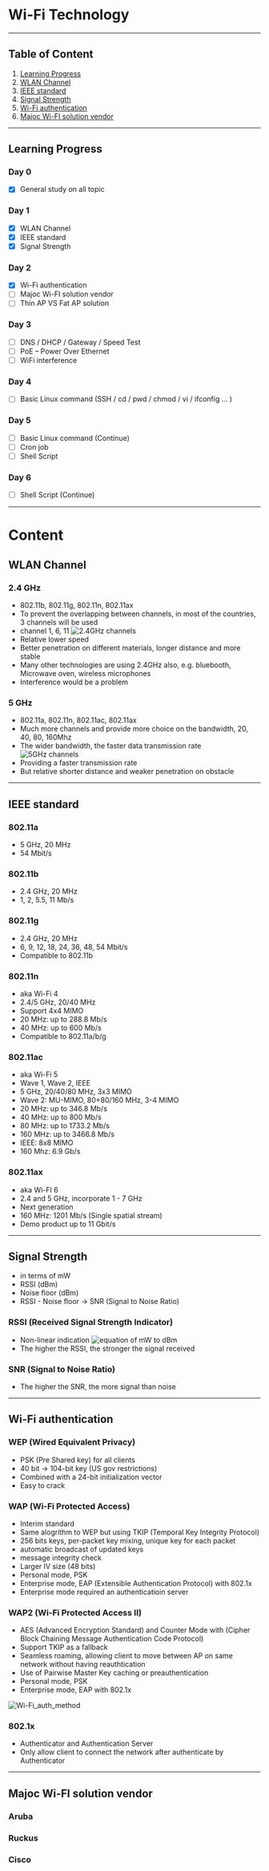 # Wi-Fi Technology
--------------------------------
## Table of Content  
  1. [Learning Progress](#learning-progress)
  2. [WLAN Channel](#wlan-channel)
  3. [IEEE standard](#ieee-standard)
  4. [Signal Strength](#signal-strength)
  5. [Wi-Fi authentication](#wi-fi-authentication)
  6. [Majoc Wi-FI solution vendor](#majoc-wi-fI-solution-vendor)
  
-------------------------------
## Learning Progress

### Day 0
  - [x] General study on all topic
  
### Day 1
  - [x] WLAN Channel
  - [x] IEEE standard
  - [x] Signal Strength
  
### Day 2
  - [x] Wi-Fi authentication
  - [ ] Majoc Wi-FI solution vendor
  - [ ] Thin AP VS Fat AP solution
  
### Day 3
  - [ ] DNS / DHCP / Gateway / Speed Test
  - [ ] PoE – Power Over Ethernet
  - [ ] WiFi interference

### Day 4
  - [ ] Basic Linux command (SSH / cd / pwd / chmod / vi / ifconfig … )
  
### Day 5
  - [ ] Basic Linux command (Continue)
  - [ ] Cron job
  - [ ] Shell Script

### Day 6
  - [ ] Shell Script (Continue)
  
--------------------------------
# Content

## WLAN Channel

### 2.4 GHz
  - 802.11b, 802.11g, 802.11n, 802.11ax
  - To prevent the overlapping between channels, in most of the countries, 3 channels will be used
  - channel 1, 6, 11
  ![2.4GHz channels](https://upload.wikimedia.org/wikipedia/commons/thumb/8/84/NonOverlappingChannels2.4GHzWLAN-en.svg/425px-NonOverlappingChannels2.4GHzWLAN-en.svg.png "2.4GHz channels")
  - Relative lower speed
  - Better penetration on different materials, longer distance and more stable
  - Many other technologies are using 2.4GHz also, e.g. bluebooth, Microwave oven, wireless microphones
  - Interference would be a problem

### 5 GHz
  - 802.11a, 802.11n, 802.11ac, 802.11ax
  - Much more channels and provide more choice on the bandwidth, 20, 40, 80, 160Mhz
  - The wider bandwidth, the faster data transmission rate
  ![5GHz channels](https://metis.fi/wordpress/wp-content/uploads/2018/01/5GHz.png "5GHz channels")
  - Providing a faster transmission rate
  - But relative shorter distance and weaker penetration on obstacle
  
------------------------------------
## IEEE standard

### 802.11a
  - 5 GHz, 20 MHz
  - 54 Mbit/s
  
### 802.11b
  - 2.4 GHz, 20 MHz
  - 1, 2, 5.5, 11 Mb/s
  
### 802.11g
  - 2.4 GHz, 20 MHz
  - 6, 9, 12, 18, 24, 36, 48, 54 Mbit/s
  - Compatible to 802.11b
  
### 802.11n
  - aka Wi-Fi 4
  - 2.4/5 GHz, 20/40 MHz
  - Support 4x4 MIMO
  - 20 MHz: up to 288.8 Mb/s
  - 40 MHz: up to 600 Mb/s
  - Compatible to 802.11a/b/g
  
### 802.11ac
  - aka Wi-Fi 5
  - Wave 1, Wave 2, IEEE
  - 5 GHz, 20/40/80 MHz, 3x3 MIMO
  - Wave 2: MU-MIMO, 80+80/160 MHz, 3-4 MIMO
  - 20 MHz: up to 346.8 Mb/s
  - 40 MHz: up to 800 Mb/s
  - 80 MHz: up to 1733.2 Mb/s
  - 160 MHz: up to 3466.8 Mb/s
  - IEEE: 8x8 MIMO
  - 160 Mhz: 6.9 Gb/s

### 802.11ax
  - aka Wi-FI 6
  - 2.4 and 5 GHz, incorporate 1 - 7 GHz
  - Next generation
  - 160 MHz: 1201 Mb/s (Single spatial stream)
  - Demo product up to 11 Gbit/s
  
------------------------------------
## Signal Strength
  - in terms of mW
  - RSSI (dBm)
  - Noise floor (dBm)
  - RSSI - Noise floor -> SNR (Signal to Noise Ratio)
  
### RSSI (Received Signal Strength Indicator)
  - Non-linear indication
  ![equation of mW to dBm](https://shopdelta.eu/obrazki_art/dbm_img2_d.jpg "mW_to_dBm")
  - The higher the RSSI, the stronger the signal received

### SNR (Signal to Noise Ratio)
  - The higher the SNR, the more signal than noise
  
------------------------------------
## Wi-Fi authentication

### WEP (Wired Equivalent Privacy)
  - PSK (Pre Shared key) for all clients
  - 40 bit -> 104-bit key (US gov restrictions)
  - Combined with a 24-bit initialization vector
  - Easy to crack
  
### WAP (Wi-Fi Protected Access)
  - Interim standard
  - Same alogrithm to WEP but using TKIP (Temporal Key Integrity Protocol)
  - 256 bits keys, per-packet key mixing, unique key for each packet
  - automatic broadcast of updated keys
  - message integrity check
  - Larger IV size (48 bits)
  - Personal mode, PSK
  - Enterprise mode, EAP (Extensible Authentication Protocol) with 802.1x
  - Enterprise mode required an authenticatioin server

### WAP2 (Wi-Fi Protected Access II)
  - AES (Advanced Encryption Standard) and Counter Mode with (Cipher Block Chaining Message Authentication Code Protocol)
  - Support TKIP as a fallback
  - Seamless roaming, allowing client to move between AP on same network without having reauthtication
  - Use of Pairwise Master Key caching or preauthentication
  - Personal mode, PSK
  - Enterprise mode, EAP with 802.1x

  ![Wi-Fi_auth_method](https://cdn.ttgtmedia.com/rms/onlineImages/wirelesssec_chart.PNG "Wi-Fi_auth_method")

### 802.1x
  - Authenticator and Authentication Server
  - Only allow client to connect the network after authenticate by Authenticator
------------------------------------
## Majoc Wi-FI solution vendor

### Aruba

### Ruckus 

### Cisco
